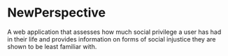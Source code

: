 # NewPerspective
A web application that assesses how much social privilege a user has had in their life and provides information on forms of social injustice they are shown to be least familiar with.
